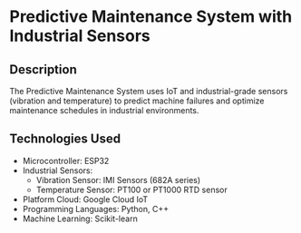 # Predictive Maintenance System with Industrial Sensors

## Description
The Predictive Maintenance System uses IoT and industrial-grade sensors (vibration and temperature) to predict machine failures and optimize maintenance schedules in industrial environments.

## Technologies Used
- Microcontroller: ESP32
- Industrial Sensors:
  - Vibration Sensor: IMI Sensors (682A series)
  - Temperature Sensor: PT100 or PT1000 RTD sensor
- Platform Cloud: Google Cloud IoT
- Programming Languages: Python, C++
- Machine Learning: Scikit-learn
